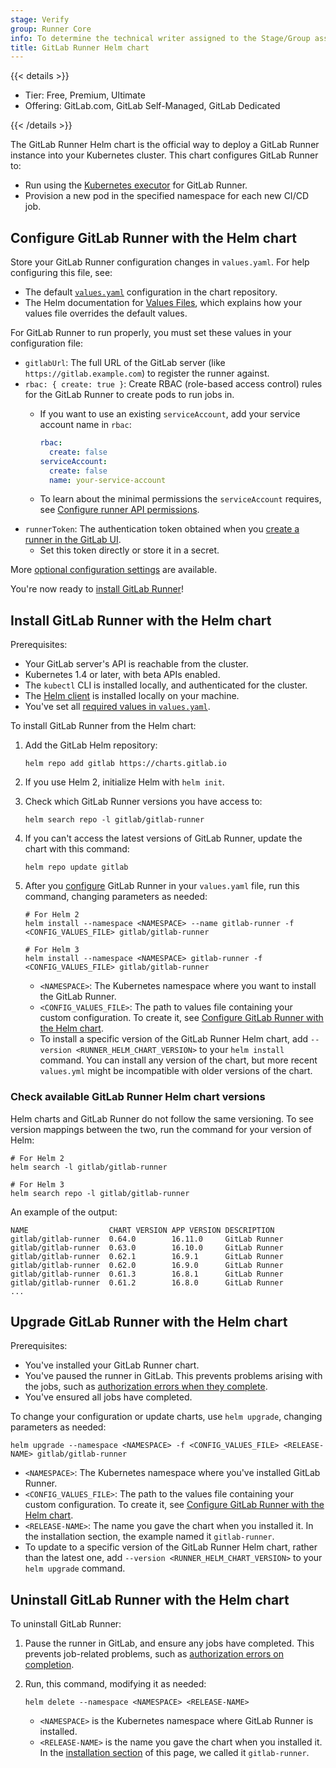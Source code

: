 ```yaml
---
stage: Verify
group: Runner Core
info: To determine the technical writer assigned to the Stage/Group associated with this page, see https://handbook.gitlab.com/handbook/product/ux/technical-writing/#assignments
title: GitLab Runner Helm chart
---
```


{{< details >}}

- Tier: Free, Premium, Ultimate
- Offering: GitLab.com, GitLab Self-Managed, GitLab Dedicated

{{< /details >}}

The GitLab Runner Helm chart is the official way to deploy a GitLab Runner instance into your Kubernetes cluster.
This chart configures GitLab Runner to:

- Run using the [Kubernetes executor](../executors/kubernetes/_index.md) for GitLab Runner.
- Provision a new pod in the specified namespace for each new CI/CD job.

## Configure GitLab Runner with the Helm chart

Store your GitLab Runner configuration changes in `values.yaml`. For help configuring this file, see:

- The default [`values.yaml`](https://gitlab.com/gitlab-org/charts/gitlab-runner/blob/main/values.yaml)
  configuration in the chart repository.
- The Helm documentation for [Values Files](https://helm.sh/docs/chart_template_guide/values_files/), which explains
  how your values file overrides the default values.

For GitLab Runner to run properly, you must set these values in your configuration file:

- `gitlabUrl`: The full URL of the GitLab server (like `https://gitlab.example.com`) to register the runner against.
- `rbac: { create: true }`: Create RBAC (role-based access control) rules for the GitLab Runner to create
  pods to run jobs in.
  - If you want to use an existing `serviceAccount`, add your service account name in `rbac`:

    ```yaml
    rbac:
      create: false
    serviceAccount:
      create: false
      name: your-service-account
    ```

  - To learn about the minimal permissions the `serviceAccount` requires, see
    [Configure runner API permissions](../executors/kubernetes/_index.md#configure-runner-api-permissions).
- `runnerToken`: The authentication token obtained when you
  [create a runner in the GitLab UI](https://docs.gitlab.com/ci/runners/runners_scope/#create-an-instance-runner-with-a-runner-authentication-token).
  - Set this token directly or store it in a secret.

More [optional configuration settings](kubernetes_helm_chart_configuration.md) are available.

You're now ready to [install GitLab Runner](#install-gitlab-runner-with-the-helm-chart)!

## Install GitLab Runner with the Helm chart

Prerequisites:

- Your GitLab server's API is reachable from the cluster.
- Kubernetes 1.4 or later, with beta APIs enabled.
- The `kubectl` CLI is installed locally, and authenticated for the cluster.
- The [Helm client](https://helm.sh/docs/using_helm/#installing-the-helm-client) is installed locally on your machine.
- You've set all [required values in `values.yaml`](#configure-gitlab-runner-with-the-helm-chart).

To install GitLab Runner from the Helm chart:

1. Add the GitLab Helm repository:

   ```shell
   helm repo add gitlab https://charts.gitlab.io
   ```

1. If you use Helm 2, initialize Helm with `helm init`.
1. Check which GitLab Runner versions you have access to:

   ```shell
   helm search repo -l gitlab/gitlab-runner
   ```

1. If you can't access the latest versions of GitLab Runner, update the chart with this command:

   ```shell
   helm repo update gitlab
   ```

1. After you [configure](#configure-gitlab-runner-with-the-helm-chart) GitLab Runner in your `values.yaml` file,
   run this command, changing parameters as needed:

   ```shell
   # For Helm 2
   helm install --namespace <NAMESPACE> --name gitlab-runner -f <CONFIG_VALUES_FILE> gitlab/gitlab-runner

   # For Helm 3
   helm install --namespace <NAMESPACE> gitlab-runner -f <CONFIG_VALUES_FILE> gitlab/gitlab-runner
   ```

   - `<NAMESPACE>`: The Kubernetes namespace where you want to install the GitLab Runner.
   - `<CONFIG_VALUES_FILE>`: The path to values file containing your custom configuration. To create it, see
     [Configure GitLab Runner with the Helm chart](#configure-gitlab-runner-with-the-helm-chart).
   - To install a specific version of the GitLab Runner Helm chart, add `--version <RUNNER_HELM_CHART_VERSION>`
     to your `helm install` command. You can install any version of the chart, but more recent `values.yml` might
     be incompatible with older versions of the chart.

### Check available GitLab Runner Helm chart versions

Helm charts and GitLab Runner do not follow the same versioning. To see version mappings
between the two, run the command for your version of Helm:

```shell
# For Helm 2
helm search -l gitlab/gitlab-runner

# For Helm 3
helm search repo -l gitlab/gitlab-runner
```

An example of the output:

```plaintext
NAME                  CHART VERSION APP VERSION DESCRIPTION
gitlab/gitlab-runner  0.64.0        16.11.0     GitLab Runner
gitlab/gitlab-runner  0.63.0        16.10.0     GitLab Runner
gitlab/gitlab-runner  0.62.1        16.9.1      GitLab Runner
gitlab/gitlab-runner  0.62.0        16.9.0      GitLab Runner
gitlab/gitlab-runner  0.61.3        16.8.1      GitLab Runner
gitlab/gitlab-runner  0.61.2        16.8.0      GitLab Runner
...
```

## Upgrade GitLab Runner with the Helm chart

Prerequisites:

- You've installed your GitLab Runner chart.
- You've paused the runner in GitLab. This prevents problems arising with the jobs, such as
  [authorization errors when they complete](../faq/_index.md#helm-chart-error--unauthorized).
- You've ensured all jobs have completed.

To change your configuration or update charts, use `helm upgrade`, changing parameters as needed:

```shell
helm upgrade --namespace <NAMESPACE> -f <CONFIG_VALUES_FILE> <RELEASE-NAME> gitlab/gitlab-runner
```

- `<NAMESPACE>`: The Kubernetes namespace where you've installed GitLab Runner.
- `<CONFIG_VALUES_FILE>`: The path to the values file containing your custom configuration. To create it, see
  [Configure GitLab Runner with the Helm chart](#configure-gitlab-runner-with-the-helm-chart).
- `<RELEASE-NAME>`: The name you gave the chart when you installed it.
  In the installation section, the example named it `gitlab-runner`.
- To update to a specific version of the GitLab Runner Helm chart, rather than the latest one, add
  `--version <RUNNER_HELM_CHART_VERSION>` to your `helm upgrade` command.

## Uninstall GitLab Runner with the Helm chart

To uninstall GitLab Runner:

1. Pause the runner in GitLab, and ensure any jobs have completed. This prevents job-related problems, such as
   [authorization errors on completion](../faq/_index.md#helm-chart-error--unauthorized).
1. Run, this command, modifying it as needed:

   ```shell
   helm delete --namespace <NAMESPACE> <RELEASE-NAME>
   ```

   - `<NAMESPACE>` is the Kubernetes namespace where GitLab Runner is installed.
   - `<RELEASE-NAME>` is the name you gave the chart when you installed it.
     In the [installation section](#install-gitlab-runner-with-the-helm-chart) of this page, we called it `gitlab-runner`.
